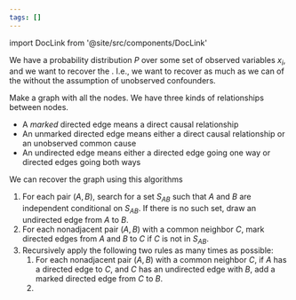 ```yaml
---
tags: []
---
```


import DocLink from '@site/src/components/DocLink'

We have a probability distribution $P$ over some set of observed variables $x_i$, and we want to recover the <DocLink to="causal structure | latent structure"/>. I.e., we want to recover as much as we can of the <DocLink to="causal structure"/> without the assumption of unobserved confounders.

Make a graph with all the nodes. We have three kinds of relationships between nodes.
- A *marked* directed edge means a direct causal relationship
- An unmarked directed edge means either a direct causal relationship or an unobserved common cause
- An undirected edge means either a directed edge going one way or directed edges going both ways

We can recover the graph using this algorithms
1. For each pair $(A, B)$, search for a set $S_{AB}$ such that $A$ and $B$ are independent conditional on $S_{AB}$. If there is no such set, draw an undirected edge from $A$ to $B$.
2. For each nonadjacent pair $(A, B)$ with a common neighbor $C$, mark directed edges from $A$ and $B$ to $C$ if $C$ is not in $S_{AB}$.
3. Recursively apply the following two rules as many times as possible:
	1. For each nonadjacent pair $(A, B)$ with a common neighbor $C$, if $A$ has a directed edge to $C$, and $C$ has an undirected edge with $B$, add a marked directed edge from $C$ to $B$.
	2. 